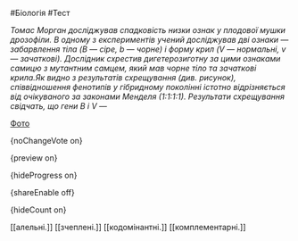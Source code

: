 #Біологія #Тест

*Томас Морган досліджував спадковість низки ознак у плодової мушки дрозофіли. В одному з експериментів учений досліджував дві ознаки — забарвлення тіла (B — сіре, b — чорне) і форму крил (V — нормальні, v — зачаткові). Дослідник схрестив дигетерозиготну за цими ознаками самицю з мутантним самцем, який мав чорне тіло та зачаткові крила.Як видно з результатів схрещування (див. рисунок), співвідношення фенотипів у гібридному поколінні істотно відрізняється від очікуваного за законами Менделя (1:1:1:1). Результати схрещування свідчать, що гени B і V —*

[Фото](https://zno.osvita.ua//doc/images/znotest/51/5145/bio-prob-2014_35_5145.jpg)

{noChangeVote on}

{preview on}

{hideProgress on}

{shareEnable off}

{hideCount on}

[[алельні.]]
[[зчеплені.]]
[[кодомінантні.]]
[[комплементарні.]]

